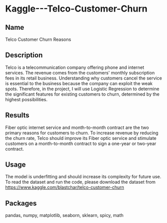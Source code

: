 # Kaggle---Telco-Customer-Churn
## Name
Telco Customer Churn Reasons 

## Description
Telco is a telecommunication company offering phone and internet services. The revenue comes from the customers' monthly subscription fees in its retail business. Understanding why customers cancel the service is essential to the business because the company can exploit the weak spots. Therefore, in the project, I will use Logistic Regression to determine the significant features for existing customers to churn, determined by the highest possibilities. 

## Results
Fiber optic internet service and month-to-month contract are the two primary reasons for customers to churn. To increase revenue by reducing the churn rate, Telco should improve its Fiber optic service and stimulate customers on a month-to-month contract to sign a one-year or two-year contract.

## Usage
The model is underfitting and should increase its complexity for future use. To read the dataset and run the code, please download the dataset from
 https://www.kaggle.com/blastchar/telco-customer-churn


## Packages
pandas, numpy, matplotlib, seaborn, sklearn, spicy, math
